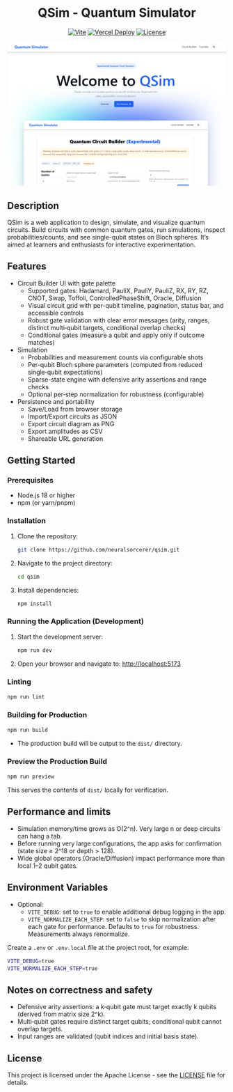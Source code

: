 <h1 align="center">
QSim - Quantum Simulator
</h1>

<div align="center">

[![Vite](https://img.shields.io/badge/Vite+React+TypeScript-purple?logo=vite&logoColor=white)](https://vite.dev/)
[![Vercel Deploy](https://deploy-badge.vercel.app/vercel/reactions-demo?name=Production)](https://quantumsimulator.in/)
[![License](https://img.shields.io/badge/License-Apache%202.0-3c60b1.svg?logo=opensourceinitiative&logoColor=white)](./LICENSE)

</div>

![Homepage](.github/screenshots/homepage.png)

## Description

QSim is a web application to design, simulate, and visualize quantum circuits. Build circuits with common quantum gates, run simulations, inspect probabilities/counts, and see single-qubit states on Bloch spheres. It’s aimed at learners and enthusiasts for interactive experimentation.

## Features

- Circuit Builder UI with gate palette
  - Supported gates: Hadamard, PauliX, PauliY, PauliZ, RX, RY, RZ, CNOT, Swap, Toffoli, ControlledPhaseShift, Oracle, Diffusion
  - Visual circuit grid with per-qubit timeline, pagination, status bar, and accessible controls
  - Robust gate validation with clear error messages (arity, ranges, distinct multi‑qubit targets, conditional overlap checks)
  - Conditional gates (measure a qubit and apply only if outcome matches)
- Simulation
  - Probabilities and measurement counts via configurable shots
  - Per-qubit Bloch sphere parameters (computed from reduced single‑qubit expectations)
  - Sparse-state engine with defensive arity assertions and range checks
  - Optional per‑step normalization for robustness (configurable)
- Persistence and portability
  - Save/Load from browser storage
  - Import/Export circuits as JSON
  - Export circuit diagram as PNG
  - Export amplitudes as CSV
  - Shareable URL generation

## Getting Started

### Prerequisites

- Node.js 18 or higher
- npm (or yarn/pnpm)

### Installation

1. Clone the repository:

   ```bash
   git clone https://github.com/neuralsorcerer/qsim.git
   ```

2. Navigate to the project directory:

   ```bash
   cd qsim
   ```

3. Install dependencies:

   ```bash
   npm install
   ```

### Running the Application (Development)

1. Start the development server:

   ```bash
   npm run dev
   ```

2. Open your browser and navigate to: [http://localhost:5173](http://localhost:5173)

### Linting

```bash
npm run lint
```

### Building for Production

```bash
npm run build
```

- The production build will be output to the `dist/` directory.

### Preview the Production Build

```bash
npm run preview
```

This serves the contents of `dist/` locally for verification.

## Performance and limits

- Simulation memory/time grows as O(2^n). Very large n or deep circuits can hang a tab.
- Before running very large configurations, the app asks for confirmation (state size ≥ 2^18 or depth > 128).
- Wide global operators (Oracle/Diffusion) impact performance more than local 1–2 qubit gates.

## Environment Variables

- Optional:
  - `VITE_DEBUG`: set to `true` to enable additional debug logging in the app.
  - `VITE_NORMALIZE_EACH_STEP`: set to `false` to skip normalization after each gate for performance. Defaults to `true` for robustness. Measurements always renormalize.

Create a `.env` or `.env.local` file at the project root, for example:

```bash
VITE_DEBUG=true
VITE_NORMALIZE_EACH_STEP=true
```

## Notes on correctness and safety

- Defensive arity assertions: a k‑qubit gate must target exactly k qubits (derived from matrix size 2^k).
- Multi‑qubit gates require distinct target qubits; conditional qubit cannot overlap targets.
- Input ranges are validated (qubit indices and initial basis state).

## License

This project is licensed under the Apache License - see the [LICENSE](LICENSE) file for details.

